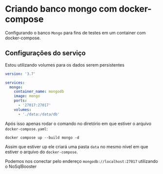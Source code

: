 # Criando banco mongo com docker-compose

Configurando o banco `Mongo` para fins de testes em um container com docker-compose.

## Configurações do serviço

Estou utilizando volumes para os dados serem persistentes

````yaml
version: '3.7'

services:
  mongo:
    container_name: mongodb
    image: mongo
    ports:
      - '27017:27017'
    volumes:
      - './data:/data/db'
````

Após isso apenas rodar o comando no diretório em que estiver o arquivo `docker-compose.yaml`:

```````shell
docker compose up --build mongo -d
```````

Assim que estiver up ele criará uma pasta `data` no mesmo nível em que estiver o arquivo do `docker-compose`.

Podemos nos conectar pelo endereço `mongodb://localhost:27017` utilizando o NoSqlBooster